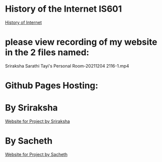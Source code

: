 # History of the Internet IS601
[History of Internet](http://inthistory.eastus.azurecontainer.io/)
# please view recording of my website in the 2 files named:
Sriraksha Sarathi Tayi's Personal Room-20211204 2116-1.mp4
# Github Pages Hosting:
# By Sriraksha
[Website for Project by Sriraksha](https://sriraksha-sarathi.github.io/internet-history-601/public_html/index.html)
# By Sacheth
[Website for Project by Sacheth](https://sacheth-ranganathasetty-tenugondlu.github.io/IS601-Project2/public_html/index.html)
